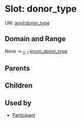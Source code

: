
# Slot: donor_type



URI: [anvil:donor_type](https://anvilproject.org/acr-harmonized-data-model/donor_type)


## Domain and Range

None &#8594;  <sub>0..1</sub> [enum_donor_type](enum_donor_type.md)

## Parents


## Children


## Used by

 * [Participant](Participant.md)
